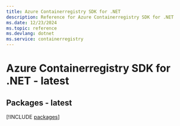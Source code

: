 ```yaml
---
title: Azure Containerregistry SDK for .NET
description: Reference for Azure Containerregistry SDK for .NET
ms.date: 12/23/2024
ms.topic: reference
ms.devlang: dotnet
ms.service: containerregistry
---
```

# Azure Containerregistry SDK for .NET - latest
## Packages - latest
[!INCLUDE [packages](containerregistry-index.md)]